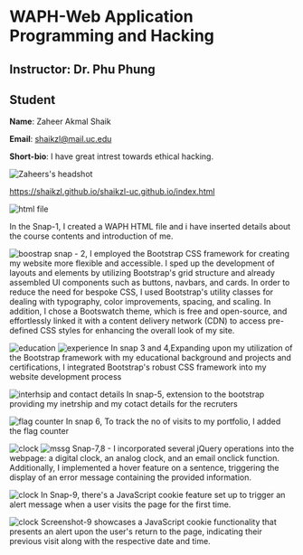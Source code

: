 # WAPH-Web Application Programming and Hacking

## Instructor: Dr. Phu Phung
## Student

**Name**: Zaheer Akmal Shaik

**Email**: shaikzl@mail.uc.edu

**Short-bio**: I have great intrest towards ethical hacking. 

![Zaheers's headshot](images/zaheerpic.jpeg)

https://shaikzl.github.io/shaikzl-uc.github.io/index.html

 ![html file](images/i1.png)

In the Snap-1, I created a WAPH HTML file and i have inserted details about the course contents and introduction of me.

![boostrap](images/i2.png)
snap - 2, I employed the Bootstrap CSS framework for creating my website more flexible and accessible. I sped up the development of layouts and elements by utilizing Bootstrap's grid structure and already assembled UI components such as buttons, navbars, and cards. In order to reduce the need for bespoke CSS, I used Bootstrap's utility classes for dealing with typography, color improvements, spacing, and scaling. In addition, I chose a Bootswatch theme, which is free and open-source, and effortlessly linked it with a content delivery network (CDN) to access pre-defined CSS styles for enhancing the overall look of my site.

![education](images/i3.png)
![experience](images/i4.png)
In snap 3 and 4,Expanding upon my utilization of the Bootstrap framework with my educational background and projects and certifications, I integrated Bootstrap's robust CSS framework into my website development process

![interhsip and contact details](images/i5.png)
In snap-5, extension to the bootstrap providing my inetrship and my cotact details for the recruters

![flag counter](images/i6.png)
In snap 6, To track the no of visits to my portfolio, I added the flag counter

![clock](images/i8.png)
![mssg](images/i9.png)
Snap-7,8 - I incorporated several jQuery operations into the webpage: a digital clock, an analog clock, and an email onclick function. Additionally, I implemented a hover feature on a sentence, triggering the display of an error message containing the provided information.

![clock](images/i10.png)
In Snap-9, there's a JavaScript cookie feature set up to trigger an alert message when a user visits the page for the first time.

![clock](images/i11.png)
Screenshot-9 showcases a JavaScript cookie functionality that presents an alert upon the user's return to the page, indicating their previous visit along with the respective date and time.
